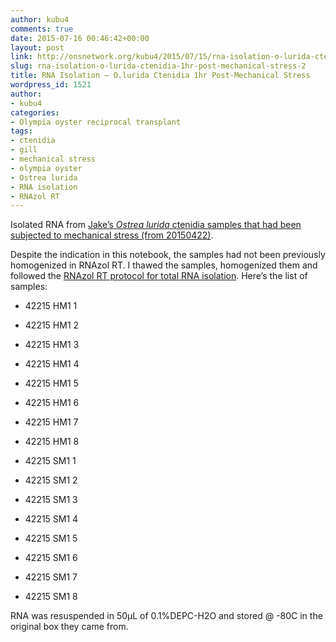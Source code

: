 ```yaml
---
author: kubu4
comments: true
date: 2015-07-16 00:46:42+00:00
layout: post
link: http://onsnetwork.org/kubu4/2015/07/15/rna-isolation-o-lurida-ctenidia-1hr-post-mechanical-stress-2/
slug: rna-isolation-o-lurida-ctenidia-1hr-post-mechanical-stress-2
title: RNA Isolation – O.lurida Ctenidia 1hr Post-Mechanical Stress
wordpress_id: 1521
author:
- kubu4
categories:
- Olympia oyster reciprocal transplant
tags:
- ctenidia
- gill
- mechanical stress
- olympia oyster
- Ostrea lurida
- RNA isolation
- RNAzol RT
---
```


Isolated RNA from [Jake’s _Ostrea lurida_ ctenidia samples that had been subjected to mechanical stress (from 20150422)](http://heareresearch.blogspot.com/2015/04/4-22-2015-heatmechanical-shock.html).

Despite the indication in this notebook, the samples had not been previously homogenized in RNAzol RT. I thawed the samples, homogenized them and followed the [RNAzol RT protocol for total RNA isolation](https://github.com/sr320/LabDocs/blob/master/protocols/Commercial_Protocols/MRC_RNAzol-RT-May-2014.pdf). Here’s the list of samples:




    
  * 42215 HM1 1

    
  * 42215 HM1 2

    
  * 42215 HM1 3

    
  * 42215 HM1 4

    
  * 42215 HM1 5

    
  * 42215 HM1 6

    
  * 42215 HM1 7

    
  * 42215 HM1 8

    
  * 42215 SM1 1

    
  * 42215 SM1 2

    
  * 42215 SM1 3

    
  * 42215 SM1 4

    
  * 42215 SM1 5

    
  * 42215 SM1 6

    
  * 42215 SM1 7

    
  * 42215 SM1 8



RNA was resuspended in 50μL of 0.1%DEPC-H2O and stored @ -80C in the original box they came from.
